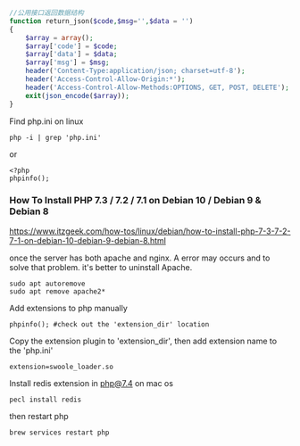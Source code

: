 ```php
//公用接口返回数据结构
function return_json($code,$msg='',$data = '')
{
    $array = array();
    $array['code'] = $code;
    $array['data'] = $data;
    $array['msg'] = $msg;
    header('Content-Type:application/json; charset=utf-8');
    header('Access-Control-Allow-Origin:*');
    header('Access-Control-Allow-Methods:OPTIONS, GET, POST, DELETE');
    exit(json_encode($array));
}
```
Find php.ini on linux
```shell script
php -i | grep 'php.ini'
```
or 
```shell script
<?php
phpinfo();
```
### How To Install PHP 7.3 / 7.2 / 7.1 on Debian 10 / Debian 9 & Debian 8
https://www.itzgeek.com/how-tos/linux/debian/how-to-install-php-7-3-7-2-7-1-on-debian-10-debian-9-debian-8.html

once the server has both apache and nginx. A error may occurs and to solve that problem. it's better to uninstall Apache.
```shell script
sudo apt autoremove
sudo apt remove apache2*
```

Add extensions to php manually 
```shell script
phpinfo(); #check out the 'extension_dir' location
```
Copy the extension plugin to 'extension_dir', then add extension name to the 'php.ini'
```shell script
extension=swoole_loader.so
```

Install redis extension in php@7.4 on mac os 
```shell script
pecl install redis
``` 
then restart php
```shell script
brew services restart php
```